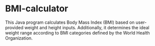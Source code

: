 # BMI-calculator
This Java program calculates Body Mass Index (BMI) based on user-provided weight and height inputs. Additionally, it determines the ideal weight range according to BMI categories defined by the World Health Organization.
